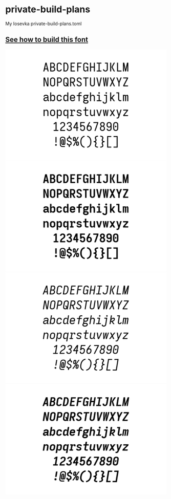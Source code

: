 # private-build-plans
My Iosevka private-build-plans.toml

## [See how to build this font](https://github.com/be5invis/Iosevka#customized-build)

![Regular](images/preview-regular.png?raw=true)
![Bold](images/preview-bold.png?raw=true)
![Italic](images/preview-italic.png?raw=true)
![BoldItalic](images/preview-bolditalic.png?raw=true)
